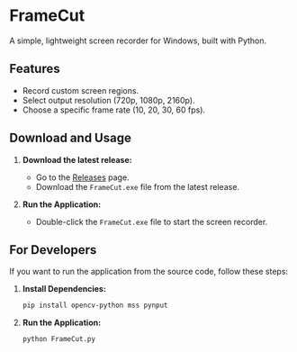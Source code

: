 # FrameCut

A simple, lightweight screen recorder for Windows, built with Python.

## Features

- Record custom screen regions.
- Select output resolution (720p, 1080p, 2160p).
- Choose a specific frame rate (10, 20, 30, 60 fps).

## Download and Usage

1.  **Download the latest release:**
    *   Go to the [Releases](https://github.com/your-username/your-repository-name/releases) page.
    *   Download the `FrameCut.exe` file from the latest release.

2.  **Run the Application:**
    *   Double-click the `FrameCut.exe` file to start the screen recorder.

## For Developers

If you want to run the application from the source code, follow these steps:

1.  **Install Dependencies:**
    ```bash
    pip install opencv-python mss pynput
    ```

2.  **Run the Application:**
    ```bash
    python FrameCut.py
    ```